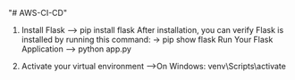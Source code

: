"# AWS-CI-CD" 


1. Install Flask
--> pip install flask
After installation, you can verify Flask is installed by running this command:
-> pip show flask
 Run Your Flask Application
--> python app.py
   
3. Activate your virtual environment 
-->On Windows: venv\Scripts\activate

